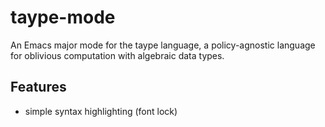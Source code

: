 # taype-mode

An Emacs major mode for the taype language, a policy-agnostic language for
oblivious computation with algebraic data types.

## Features

- simple syntax highlighting (font lock)
